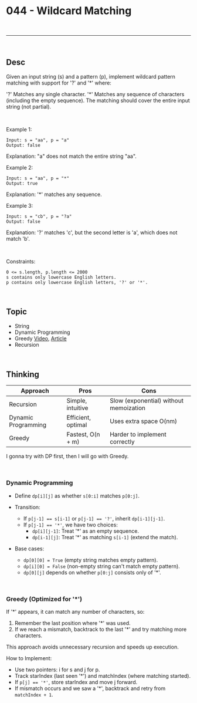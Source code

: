 # 044 - Wildcard Matching

<br>

---

<br>

## Desc

Given an input string (s) and a pattern (p), implement wildcard pattern matching with support for '?' and '*' where:

'?' Matches any single character.
'*' Matches any sequence of characters (including the empty sequence).
The matching should cover the entire input string (not partial).

<br>

Example 1:

```
Input: s = "aa", p = "a"
Output: false
```

Explanation: "a" does not match the entire string "aa".


Example 2:

```
Input: s = "aa", p = "*"
Output: true
```


Explanation: '*' matches any sequence.


Example 3:

```
Input: s = "cb", p = "?a"
Output: false
```

Explanation: '?' matches 'c', but the second letter is 'a', which does not match 'b'.

<br>

Constraints:

```
0 <= s.length, p.length <= 2000
s contains only lowercase English letters.
p contains only lowercase English letters, '?' or '*'.
```

<br>

## Topic

* String
* Dynamic Programming
* Greedy [Video](https://www.bilibili.com/video/BV18V411b74c/?spm_id_from=333.337.search-card.all.click&vd_source=9780a181ac9f1fee5f680f255ee5bc73), [Article](https://medium.com/@ralph-tech/%E6%BC%94%E7%AE%97%E6%B3%95%E5%AD%B8%E7%BF%92%E7%AD%86%E8%A8%98-%E8%B2%AA%E5%A9%AA%E6%BC%94%E7%AE%97%E6%B3%95-greedy-algorithm-e2666b93d05f)
* Recursion

<br>

## Thinking

| Approach  | Pros  | Cons  |
|---|---|---|
| Recursion  | Simple, intuitive  | 	Slow (exponential) without memoization |
| Dynamic Programming  | Efficient, optimal	  | Uses extra space O(nm)|
| Greedy  | Fastest, O(n + m)	  |  Harder to implement correctly|

I gonna try with DP first, then I will go with Greedy.

<br>

### Dynamic Programming

* Define `dp[i][j]` as whether `s[0:i]` matches `p[0:j]`.

* Transition:
    * If `p[j-1] == s[i-1]` or `p[j-1] == '?'`, inherit `dp[i-1][j-1]`.
    * If `p[j-1] == '*'`, we have two choices:
        * `dp[i][j-1]`: Treat '*' as an empty sequence.
        * `dp[i-1][j]`: Treat '*' as matching `s[i-1]` (extend the match).

* Base cases:

    * `dp[0][0] = True` (empty string matches empty pattern).
    * `dp[i][0] = False` (non-empty string can't match empty pattern).
    * `dp[0][j]` depends on whether `p[0:j]` consists only of '*'.


<br>

### Greedy (Optimized for '*')

If '*' appears, it can match any number of characters, so:

1. Remember the last position where '*' was used.
2. If we reach a mismatch, backtrack to the last '*' and try matching more characters.

This approach avoids unnecessary recursion and speeds up execution.

How to Implement:

* Use two pointers: i for s and j for p.
* Track starIndex (last seen '*') and matchIndex (where matching started).
* If `p[j] == '*'`, store starIndex and move j forward.
* If mismatch occurs and we saw a '*', backtrack and retry from `matchIndex + 1`.